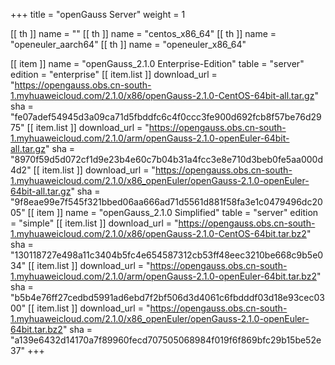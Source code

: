 +++
title = "openGauss Server"
weight = 1

[[ th ]]
    name = ""
[[ th ]]
    name = "centos_x86_64"
[[ th ]]
    name = "openeuler_aarch64"
[[ th ]]
    name = "openeuler_x86_64"

[[ item ]]
    name = "openGauss_2.1.0 Enterprise-Edition"
    table = "server"
    edition = "enterprise"
    [[ item.list ]]
        download_url = "https://opengauss.obs.cn-south-1.myhuaweicloud.com/2.1.0/x86/openGauss-2.1.0-CentOS-64bit-all.tar.gz"
        sha = "fe07adef54945d3a09ca71d5fbddfc6c4f0ccc3fe900d692fcb8f57be76d2975"
    [[ item.list ]]
        download_url = "https://opengauss.obs.cn-south-1.myhuaweicloud.com/2.1.0/arm/openGauss-2.1.0-openEuler-64bit-all.tar.gz"
        sha = "8970f59d5d072cf1d9e23b4e60c7b04b31a4fcc3e8e710d3beb0fe5aa000d4d2"
    [[ item.list ]]
        download_url = "https://opengauss.obs.cn-south-1.myhuaweicloud.com/2.1.0/x86_openEuler/openGauss-2.1.0-openEuler-64bit-all.tar.gz"
        sha = "9f8eae99e7f545f321bbed06aa666ad71d5561d881f58fa3e1c0479496dc2005"
[[ item ]]
    name = "openGauss_2.1.0 Simplified"
    table = "server"
     edition = "simple"
    [[ item.list ]]
        download_url = "https://opengauss.obs.cn-south-1.myhuaweicloud.com/2.1.0/x86/openGauss-2.1.0-CentOS-64bit.tar.bz2"
        sha = "130118727e498a11c3404b5fc4e654587312cb53ff48eec3210be668c9b5e034"
    [[ item.list ]]
        download_url = "https://opengauss.obs.cn-south-1.myhuaweicloud.com/2.1.0/arm/openGauss-2.1.0-openEuler-64bit.tar.bz2"
        sha = "b5b4e76ff27cedbd5991ad6ebd7f2bf506d3d4061c6fbdddf03d18e93cec0300"
    [[ item.list ]]
        download_url = "https://opengauss.obs.cn-south-1.myhuaweicloud.com/2.1.0/x86_openEuler/openGauss-2.1.0-openEuler-64bit.tar.bz2"
        sha = "a139e6432d14170a7f89960fecd707505068984f019f6f869bfc29b15be52e37"
+++
